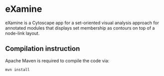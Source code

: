 eXamine
=======

eXamine is a Cytoscape app for a set-oriented visual analysis approach for annotated modules that displays set membership as contours on top of a node-link layout.

Compilation instruction
-----------------------

Apache Maven is required to compile the code via:

    mvn install
